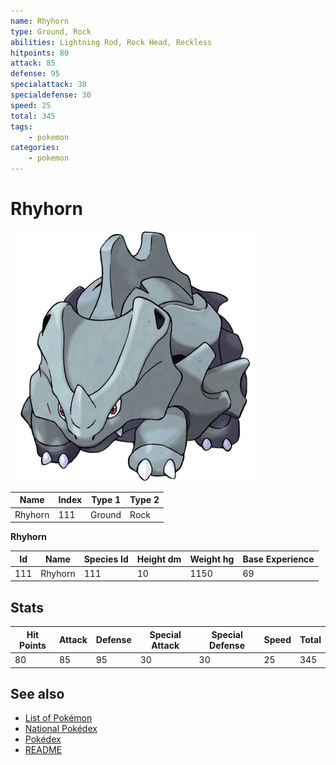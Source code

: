 ```yaml
---
name: Rhyhorn
type: Ground, Rock
abilities: Lightning Rod, Rock Head, Reckless
hitpoints: 80
attack: 85
defense: 95
specialattack: 30
specialdefense: 30
speed: 25
total: 345
tags:
    - pokemon
categories:
    - pokemon
---
```


# Rhyhorn


![Rhyhorn](images/111.png)

| **Name** | **Index** | **Type 1** | **Type 2** |
|----|----|----|----|
| Rhyhorn | 111 | Ground | Rock  |

**Rhyhorn** 




| **Id** | **Name** | **Species Id** | **Height dm** | **Weight hg** | **Base Experience** |
|--------|----------|----------------|------------|------------|---------------------|
| 111 | Rhyhorn | 111 | 10 | 1150 | 69 |



## Stats

| **Hit Points** | **Attack** | **Defense** | **Special Attack** | **Special Defense** | **Speed** | **Total** |
|----------------|------------|-------------|--------------------|---------------------|-----------|-----------|
| 80 | 85 | 95 | 30 | 30 | 25 | 345 |

## See also

- [List of Pokémon](../pokemon.md)
- [National Pokédex](../national_pokedex.md)
- [Pokédex](../pokedex.md)
- [README](../README.md)
